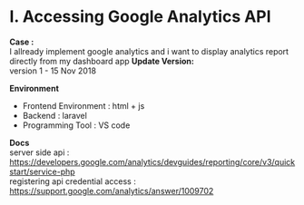 # I. Accessing Google Analytics API
**Case :**  
I allready implement google analytics and i want to display analytics report directly from my dashboard app
**Update Version:**  
version 1 - 15 Nov 2018

**Environment**  
- Frontend Environment : html + js
- Backend : laravel
- Programming Tool : VS code

**Docs**  
server side api : https://developers.google.com/analytics/devguides/reporting/core/v3/quickstart/service-php  
registering api credential access : https://support.google.com/analytics/answer/1009702